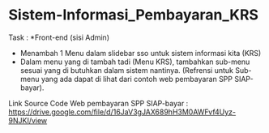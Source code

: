 # Sistem-Informasi_Pembayaran_KRS

Task :
*Front-end (sisi Admin)
- Menambah 1 Menu dalam slidebar sso untuk sistem informasi kita (KRS)
- Dalam menu yang di tambah tadi (Menu KRS), tambahkan sub-menu sesuai yang di butuhkan dalam sistem nantinya. (Refrensi untuk Sub-menu yang ada dapat di lihat dari contoh web pembayaran SPP SIAP-bayar).

Link Source Code Web pembayaran SPP SIAP-bayar : https://drive.google.com/file/d/16JaV3gJAX689hH3M0AWFvf4Uyz-9NJKI/view
